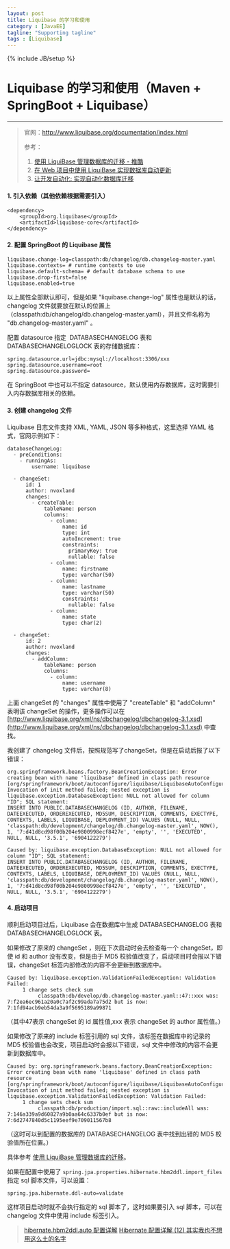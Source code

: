 ```yaml
---
layout: post
title: Liquibase 的学习和使用
category : [JavaEE]
tagline: "Supporting tagline"
tags : [Liquibase]
---
```

{% include JB/setup %}
# Liquibase 的学习和使用（Maven + SpringBoot + Liquibase）
---

> 官网：http://www.liquibase.org/documentation/index.html
>
> 参考：
>
> 1. [使用 LiquiBase 管理数据库的迁移 - 推酷](http://www.tuicool.com/articles/B7ziIrv)
> 2. [在 Web 项目中使用 LiquiBase 实现数据库自动更新](http://blog.csdn.net/jianyi7659/article/details/7804144)
> 3. [让开发自动化: 实现自动化数据库迁移](https://www.ibm.com/developerworks/cn/java/j-ap08058/index.html)

#### 1. 引入依赖（其他依赖根据需要引入）

```
<dependency>
    <groupId>org.liquibase</groupId>
    <artifactId>liquibase-core</artifactId>
</dependency>
```

#### 2. 配置 SpringBoot 的 Liquibase 属性

```
liquibase.change-log=classpath:db/changelog/db.changelog-master.yaml
liquibase.contexts= # runtime contexts to use
liquibase.default-schema= # default database schema to use
liquibase.drop-first=false
liquibase.enabled=true
```

以上属性全部默认即可，但是如果 "liquibase.change-log" 属性也是默认的话， changelog 文件就要放在默认的位置上（classpath:db/changelog/db.changelog-master.yaml），并且文件名称为 "db.changelog-master.yaml" 。

配置 datasource 指定  DATABASECHANGELOG 表和 DATABASECHANGELOGLOCK 表的存储数据库：

```
spring.datasource.url=jdbc:mysql://localhost:3306/xxx
spring.datasource.username=root
spring.datasource.password=
```

在 SpringBoot 中也可以不指定 datasource，默认使用内存数据库，这时需要引入内存数据库相关的依赖。

#### 3. 创建 changelog 文件

Liquibase 日志文件支持 XML, YAML, JSON 等多种格式，这里选择 YAML 格式，官网示例如下：

```
databaseChangeLog:
  - preConditions:
    - runningAs:
        username: liquibase

  - changeSet:
      id: 1
      author: nvoxland
      changes:
        - createTable:
            tableName: person
            columns:
              - column:
                  name: id
                  type: int
                  autoIncrement: true
                  constraints:
                    primaryKey: true
                    nullable: false
              - column:
                  name: firstname
                  type: varchar(50)
              - column:
                  name: lastname
                  type: varchar(50)
                  constraints:
                    nullable: false
              - column:
                  name: state
                  type: char(2)

  - changeSet:
      id: 2
      author: nvoxland
      changes:
        - addColumn:
            tableName: person
            columns:
              - column:
                  name: username
                  type: varchar(8)
```

上面 changeSet 的 "changes" 属性中使用了 "createTable" 和 "addColumn" 表明该 changeSet 的操作，更多操作可以在 [http://www.liquibase.org/xml/ns/dbchangelog/dbchangelog-3.1.xsd](http://www.liquibase.org/xml/ns/dbchangelog/dbchangelog-3.1.xsd) 中查找。

我创建了 changelog 文件后，按照规范写了changeSet，但是在启动后报了以下错误：

```
org.springframework.beans.factory.BeanCreationException: Error creating bean with name 'liquibase' defined in class path resource [org/springframework/boot/autoconfigure/liquibase/LiquibaseAutoConfiguration$LiquibaseConfiguration.class]: Invocation of init method failed; nested exception is liquibase.exception.DatabaseException: NULL not allowed for column "ID"; SQL statement:
INSERT INTO PUBLIC.DATABASECHANGELOG (ID, AUTHOR, FILENAME, DATEEXECUTED, ORDEREXECUTED, MD5SUM, DESCRIPTION, COMMENTS, EXECTYPE, CONTEXTS, LABELS, LIQUIBASE, DEPLOYMENT_ID) VALUES (NULL, NULL, 'classpath:db/development/changelog/db.changelog-master.yaml', NOW(), 1, '7:d41d8cd98f00b204e9800998ecf8427e', 'empty', '', 'EXECUTED', NULL, NULL, '3.5.1', '6904122279') 

Caused by: liquibase.exception.DatabaseException: NULL not allowed for column "ID"; SQL statement:
INSERT INTO PUBLIC.DATABASECHANGELOG (ID, AUTHOR, FILENAME, DATEEXECUTED, ORDEREXECUTED, MD5SUM, DESCRIPTION, COMMENTS, EXECTYPE, CONTEXTS, LABELS, LIQUIBASE, DEPLOYMENT_ID) VALUES (NULL, NULL, 'classpath:db/development/changelog/db.changelog-master.yaml', NOW(), 1, '7:d41d8cd98f00b204e9800998ecf8427e', 'empty', '', 'EXECUTED', NULL, NULL, '3.5.1', '6904122279')
```

#### 4. 启动项目

顺利启动项目过后，Liquibase 会在数据库中生成 DATABASECHANGELOG 表和 DATABASECHANGELOGLOCK 表。

如果修改了原来的 changeSet ，则在下次启动时会去检查每一个 changeSet，即使 id 和 author 没有改变，但是由于 MD5 校验值改变了，启动项目时会报以下错误，changeSet 标签内部修改的内容不会更新到数据库中。
```
Caused by: liquibase.exception.ValidationFailedException: Validation Failed:
     1 change sets check sum
          classpath:db/develop/db.changelog-master.yaml::47::xxx was: 7:f2ea6ec961a20a0c7af2c99ada7a75d2 but is now: 7:1fd94acb9eb54da3a9f5695189a99871
```
（其中47表示 changeSet 的 id 属性值,xxx 表示 changeSet 的 author 属性值。）

如果修改了原来的 include 标签引用的 sql 文件，该标签在数据库中的记录的 MD5 校验值也会改变，项目启动时会报以下错误，sql 文件中修改的内容不会更新到数据库中。
```
Caused by: org.springframework.beans.factory.BeanCreationException: Error creating bean with name 'liquibase' defined in class path resource [org/springframework/boot/autoconfigure/liquibase/LiquibaseAutoConfiguration$LiquibaseConfiguration.class]: Invocation of init method failed; nested exception is liquibase.exception.ValidationFailedException: Validation Failed:
     1 change sets check sum
          classpath:db/production/import.sql::raw::includeAll was: 7:146a339a9d60827a9b0aa64c6337b0ef but is now: 7:6d2747840d5c1195eef9e709011567b8
```
（这时可以到配置的数据库的 DATABASECHANGELOG 表中找到出错的 MD5 校验值所在位置。）

具体参考 [使用 LiquiBase 管理数据库的迁移](http://www.tuicool.com/articles/B7ziIrv)。

如果在配置中使用了 `spring.jpa.properties.hibernate.hbm2ddl.import_files` 指定 sql 脚本文件，可以设置：

```
spring.jpa.hibernate.ddl-auto=validate
```

这样项目启动时就不会执行指定的 sql 脚本了，这时如果要引入 sql 脚本，可以在 changelog 文件中使用 include 标签引入。

> [hibernate.hbm2ddl.auto 配置详解](http://www.cnblogs.com/feilong3540717/archive/2011/12/19/2293038.html)
  [Hibernate 配置详解 (12) 其实我也不想用这么土的名字](http://blog.csdn.net/stefwu/article/details/10584161)
